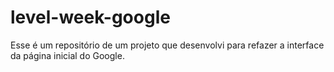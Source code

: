 # level-week-google
Esse é um repositório de um projeto que desenvolvi para refazer a interface da página inicial do Google.

